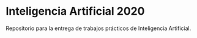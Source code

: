 # Inteligencia Artificial 2020
Repositorio para la entrega de trabajos prácticos de Inteligencia Artificial.
